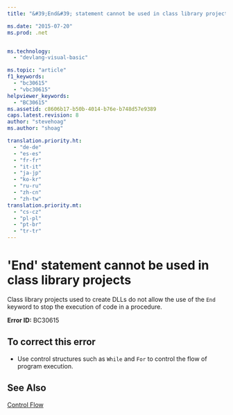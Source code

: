 ```yaml
---
title: "&#39;End&#39; statement cannot be used in class library projects | Microsoft Docs"

ms.date: "2015-07-20"
ms.prod: .net


ms.technology: 
  - "devlang-visual-basic"

ms.topic: "article"
f1_keywords: 
  - "bc30615"
  - "vbc30615"
helpviewer_keywords: 
  - "BC30615"
ms.assetid: c8606b17-b50b-4014-b76e-b748d57e9389
caps.latest.revision: 8
author: "stevehoag"
ms.author: "shoag"

translation.priority.ht: 
  - "de-de"
  - "es-es"
  - "fr-fr"
  - "it-it"
  - "ja-jp"
  - "ko-kr"
  - "ru-ru"
  - "zh-cn"
  - "zh-tw"
translation.priority.mt: 
  - "cs-cz"
  - "pl-pl"
  - "pt-br"
  - "tr-tr"
---
```

# &#39;End&#39; statement cannot be used in class library projects
Class library projects used to create DLLs do not allow the use of the `End` keyword to stop the execution of code in a procedure.  
  
 **Error ID:** BC30615  
  
## To correct this error  
  
-   Use control structures such as `While` and `For` to control the flow of program execution.  
  
## See Also  
 [Control Flow](../../visual-basic/programming-guide/language-features/control-flow/index.md)